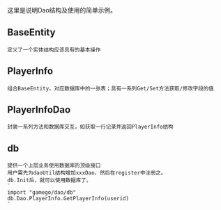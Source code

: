 这里是说明Dao结构及使用的简单示例。
## BaseEntity
	定义了一个实体结构应该具有的基本操作

## PlayerInfo
	组合BaseEntity，对应数据库中的一张表；具有一系列Get/Set方法获取/修改字段的值

## PlayerInfoDao
	封装一系列方法和数据库交互，如获取一行记录并返回PlayerInfo结构

## db
	提供一个上层业务使用数据库的顶级接口
	用户需先为daoUtil结构增加xxxDao，然后在register中注册之。
	db.Init后，就可以使用数据库了。
	`
	import "gamego/dao/db"
	db.Dao.PlayerInfo.GetPlayerInfo(userid)
	`
